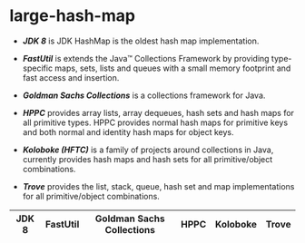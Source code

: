 # large-hash-map

- ***JDK 8*** is JDK HashMap is the oldest hash map implementation.

- ***FastUtil*** is extends the Java™ Collections Framework by providing type-specific maps, sets, lists and queues with a small memory footprint and fast access and insertion.

- ***Goldman Sachs Collections*** is a collections framework for Java.

- ***HPPC*** provides array lists, array dequeues, hash sets and hash maps for all primitive types. HPPC provides normal hash maps for primitive keys and both normal and identity hash maps for object keys.

- ***Koloboke (HFTC)*** is a family of projects around collections in Java, currently provides hash maps and hash sets for all primitive/object combinations.

- ***Trove*** provides the list, stack, queue, hash set and map implementations for all primitive/object combinations.

|JDK 8|FastUtil|Goldman Sachs Collections|HPPC|Koloboke|Trove|
|---|---|---|---|---|--- |
